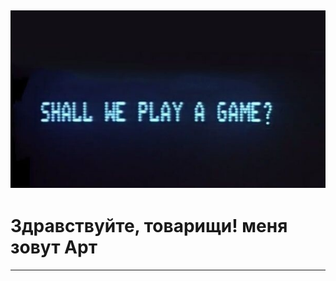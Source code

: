  ![](https://github.com/Art1ord/Art1ord/blob/main/assets/Banner.jpg)
 ---
# Здравствуйте, товарищи! меня зовут Арт
 ---
